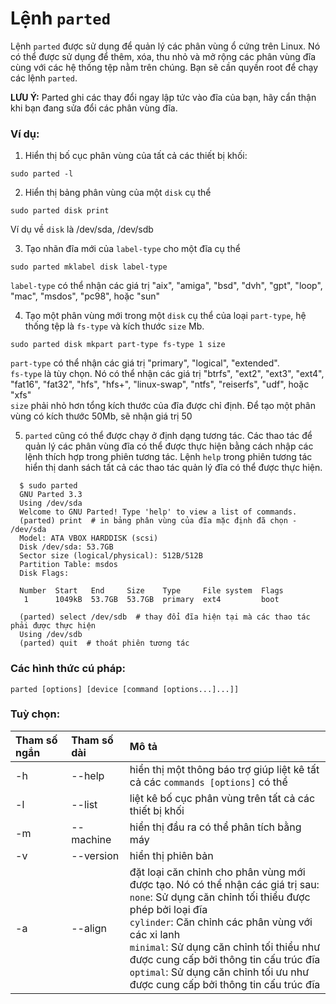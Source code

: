 # Lệnh `parted`

Lệnh `parted` được sử dụng để quản lý các phân vùng ổ cứng trên Linux. Nó có thể được sử dụng để thêm, xóa, thu nhỏ và mở rộng các phân vùng đĩa cùng với các hệ thống tệp nằm trên chúng.
Bạn sẽ cần quyền root để chạy các lệnh `parted`.

**LƯU Ý:** Parted ghi các thay đổi ngay lập tức vào đĩa của bạn, hãy cẩn thận khi bạn đang sửa đổi các phân vùng đĩa.
### Ví dụ:

1. Hiển thị bố cục phân vùng của tất cả các thiết bị khối:
```
sudo parted -l
```

2. Hiển thị bảng phân vùng của một `disk` cụ thể
```
sudo parted disk print
```

Ví dụ về `disk` là /dev/sda, /dev/sdb

3. Tạo nhãn đĩa mới của `label-type` cho một đĩa cụ thể
```
sudo parted mklabel disk label-type
```
  
`label-type` có thể nhận các giá trị "aix", "amiga", "bsd", "dvh", "gpt", "loop", "mac", "msdos", "pc98", hoặc "sun" <br />

4. Tạo một phân vùng mới trong một `disk` cụ thể của loại `part-type`, hệ thống tệp là `fs-type` và kích thước `size` Mb.
```
sudo parted disk mkpart part-type fs-type 1 size
```
  
`part-type` có thể nhận các giá trị "primary", "logical", "extended".<br />
`fs-type` là tùy chọn. Nó có thể nhận các giá trị "btrfs", "ext2", "ext3", "ext4", "fat16", "fat32", "hfs", "hfs+", "linux-swap", "ntfs", "reiserfs", "udf", hoặc "xfs"<br />
`size` phải nhỏ hơn tổng kích thước của đĩa được chỉ định. Để tạo một phân vùng có kích thước 50Mb, <size> sẽ nhận giá trị 50
  
5. `parted` cũng có thể được chạy ở định dạng tương tác. Các thao tác để quản lý các phân vùng đĩa có thể được thực hiện bằng cách nhập các lệnh thích hợp trong phiên tương tác. 
  Lệnh `help` trong phiên tương tác hiển thị danh sách tất cả các thao tác quản lý đĩa có thể được thực hiện.
```
  $ sudo parted
  GNU Parted 3.3
  Using /dev/sda
  Welcome to GNU Parted! Type 'help' to view a list of commands.
  (parted) print  # in bảng phân vùng của đĩa mặc định đã chọn - /dev/sda                                                  
  Model: ATA VBOX HARDDISK (scsi)
  Disk /dev/sda: 53.7GB
  Sector size (logical/physical): 512B/512B
  Partition Table: msdos
  Disk Flags: 

  Number  Start   End     Size    Type     File system  Flags
   1      1049kB  53.7GB  53.7GB  primary  ext4         boot

  (parted) select /dev/sdb  # thay đổi đĩa hiện tại mà các thao tác phải được thực hiện                                                 
  Using /dev/sdb
  (parted) quit  # thoát phiên tương tác
```

### Các hình thức cú pháp:
```
parted [options] [device [command [options...]...]]
```
  
### Tuỳ chọn:
|**Tham số ngắn**   |**Tham số dài**   |**Mô tả**   |
|:---|:---|:---|
|-h|--help|hiển thị một thông báo trợ giúp liệt kê tất cả các `commands [options]` có thể|
|-l|--list|liệt kê bố cục phân vùng trên tất cả các thiết bị khối|
|-m|--machine|hiển thị đầu ra có thể phân tích bằng máy|
|-v|--version|hiển thị phiên bản|
|-a|--align|đặt loại căn chỉnh cho phân vùng mới được tạo. Nó có thể nhận các giá trị sau:<br /> `none`: Sử dụng căn chỉnh tối thiểu được phép bởi loại đĩa<br /> `cylinder`: Căn chỉnh các phân vùng với các xi lanh<br /> `minimal`: Sử dụng căn chỉnh tối thiểu như được cung cấp bởi thông tin cấu trúc đĩa<br /> `optimal`: Sử dụng căn chỉnh tối ưu như được cung cấp bởi thông tin cấu trúc đĩa|